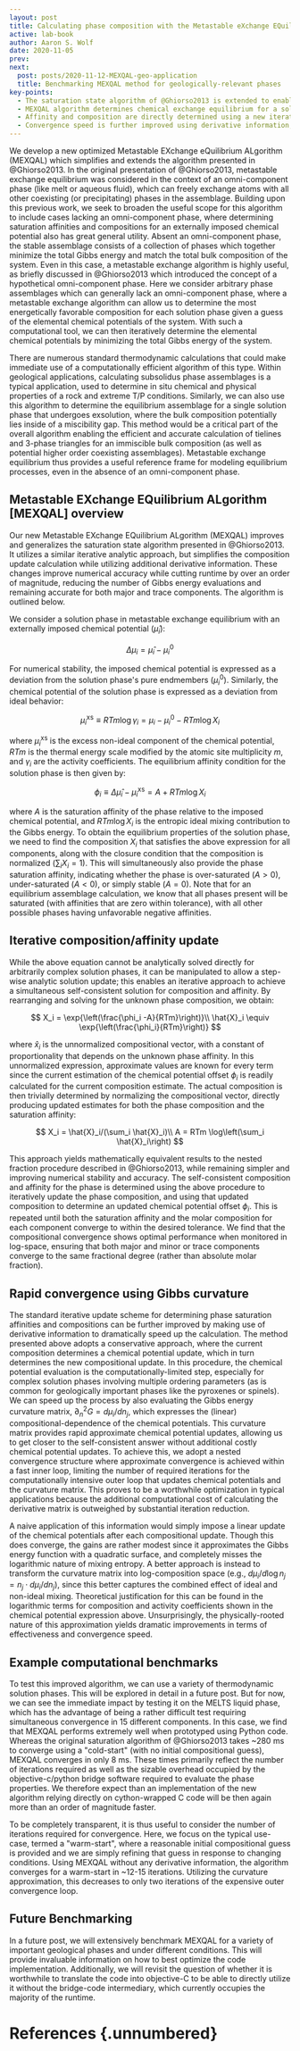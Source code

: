 ```yaml
---
layout: post
title: Calculating phase composition with the Metastable eXchange EQuilibrium ALgorithm (MEXQAL)
active: lab-book
author: Aaron S. Wolf
date: 2020-11-05
prev:
next:
  post: posts/2020-11-12-MEXQAL-geo-application
  title: Benchmarking MEXQAL method for geologically-relevant phases
key-points:
  - The saturation state algorithm of @Ghiorso2013 is extended to enable calculation of metastable exchange equilibria, even in the absence of an omni-component phase, useful for subsolidus and miscibility gap calculations.
  - MEXQAL algorithm determines chemical exchange equilibrium for a solution phase; from an externally imposed chemical potential, we can determine phase composition X and saturation affinity A consistent w/ metastable equilibrium.
  - Affinity and composition are directly determined using a new iterative update scheme, which is more numerically accurate and faster than the original repeated fractions method of @Ghiorso2013
  - Convergence speed is further improved using derivative information, which enables approximate convergence within an inner loop, and dramatically reducing the number of direct function evaluations, particularly important for complex phases involving ordering.
---
```

<!-- liquid tag cite Ghiorso2013 ->

## Motivation
<!-- [[202010231434]] Motivation for Metastable eXchange EQuilibrium ALgorithm -->

We develop a new optimized Metastable EXchange eQuilibrium ALgorithm (MEXQAL) which simplifies and extends the algorithm presented in @Ghiorso2013.
In the original presentation of @Ghiorso2013, metastable exchange equilibrium was considered in the context of an omni-component phase (like melt or aqueous fluid), which can freely exchange atoms with all other coexisting (or precipitating) phases in the assemblage.
Building upon this previous work, we seek to broaden the useful scope for this algorithm to include cases lacking an omni-component phase, where determining saturation affinities and compositions for an externally imposed chemical potential also has great general utility.
Absent an omni-component phase, the stable assemblage consists of a collection of phases which together minimize the total Gibbs energy and match the total bulk composition of the system.
Even in this case, a metastable exchange algorithm is highly useful, as briefly discussed in @Ghiorso2013 which introduced the concept of a hypothetical omni-component phase.
Here we consider arbitrary phase assemblages which can generally lack an omni-component phase, where a metastable exchange algorithm can allow us to determine the most energetically favorable composition for each solution phase given a guess of the elemental chemical potentials of the system.
With such a computational tool, we can then iteratively determine the elemental chemical potentials by minimizing the total Gibbs energy of the system.

There are numerous standard thermodynamic calculations that could make immediate use of a computationally efficient algorithm of this type.
Within geological applications, calculating subsolidus phase assemblages is a typical application, used to determine in situ chemical and physical properties of a rock and extreme T/P conditions.
Similarly, we can also use this algorithm to determine the equilibrium assemblage for a single solution phase that undergoes exsolution, where the bulk composition potentially lies inside of a miscibility gap.
This method would be a critical part of the overall algorithm enabling the efficient and accurate calculation of tielines and 3-phase triangles for an immiscible bulk composition (as well as potential higher order coexisting assemblages).
Metastable exchange equilibrium thus provides a useful reference frame for modeling equilibrium processes, even in the absence of an omni-component phase.


## Metastable EXchange EQuilibrium ALgorithm [MEXQAL] overview
<!-- [[202010261116]] # Metastable EXchange EQuilibrium ALgorithm [MEXQAL] overview -->


Our new Metastable EXchange EQuilibrium ALgorithm (MEXQAL) improves and generalizes the saturation state algorithm presented in @Ghiorso2013.
It utilizes a similar iterative analytic approach, but simplifies the composition update calculation while utilizing additional derivative information.
These changes improve numerical accuracy while cutting runtime by over an order of magnitude, reducing the number of Gibbs energy evaluations and remaining accurate for both major and trace components.
The algorithm is outlined below.

We consider a solution phase in metastable exchange equilibrium with an externally imposed chemical potential ($\hat{\mu}_i$):

$$\Delta \mu_i = \hat{\mu}_i - \mu_i^0$$

For numerical stability, the imposed chemical potential is expressed as a deviation from the solution phase's pure endmembers ($\mu_i^0$).
Similarly, the chemical potential of the solution phase is expressed as a deviation from ideal behavior:

$$\mu_i^{\mathrm{xs}} \equiv RTm \log{\gamma_i}  = \mu_i -\mu_i^0 - RTm \log X_i$$

where $\mu_i^{\mathrm{xs}}$ is the excess non-ideal component of the chemical potential, $RTm$ is the thermal energy scale modified by the atomic site multiplicity $m$, and $\gamma_i$ are the activity coefficients.
The equilibrium affinity condition for the solution phase is then given by:

$$ \phi_i \equiv \Delta \hat{\mu}_i - \mu^\mathrm{xs}_i = A + RTm\log X_i $$

where $A$ is the saturation affinity of the phase relative to the imposed chemical potential, and $RTm \log X_i$ is the entropic ideal mixing contribution to the Gibbs energy.
To obtain the equilibrium properties of the solution phase, we need to find the composition $X_i$ that satisfies the above expression for all components, along with the closure condition that the composition is normalized ($\sum_i X_i = 1$).
This will simultaneously also provide the phase saturation affinity, indicating whether the phase is over-saturated ($A>0$), under-saturated ($A<0$), or simply stable ($A=0$).
Note that for an equilibrium assemblage calculation, we know that all phases present will be saturated (with affinities that are zero within tolerance), with all other possible phases having unfavorable negative affinities.

## Iterative composition/affinity update
<!-- [[202010281359]] # Iterative composition/affinity update for MEXQAL -->

While the above equation cannot be analytically solved directly for arbitrarily complex solution phases, it can be manipulated to allow a step-wise analytic solution update; this enables an iterative approach to achieve a simultaneous self-consistent solution for composition and affinity.
By rearranging and solving for the unknown phase composition, we obtain:

$$
X_i = \exp{\left(\frac{\phi_i -A}{RTm}\right)}\\
\hat{X}_i \equiv \exp{\left(\frac{\phi_i}{RTm}\right)}
$$

where  $\hat{x}_i$ is the unnormalized compositional vector, with a constant of proportionality that depends on the unknown phase affinity.
In this unnormalized expression, approximate values are known for every term since the current estimation of the chemical potential offset $\phi_i$ is readily calculated for the current composition estimate. <!--site multiplicity???-->
The actual composition is then trivially determined by normalizing the compositional vector, directly producing updated estimates for both the phase composition and the saturation affinity:

$$
X_i = \hat{X}_i/(\sum_i \hat{X}_i)\\
A = RTm \log\left(\sum_i \hat{X}_i\right)
$$

This approach yields mathematically equivalent results to the nested fraction procedure described in @Ghiorso2013, while remaining simpler and improving numerical stability and accuracy.
The self-consistent composition and affinity for the phase is determined using the above procedure to iteratively update the phase composition, and using that updated composition to determine an updated chemical potential offset $\phi_i$.
This is repeated until both the saturation affinity and the molar composition for each component converge to within the desired tolerance.
We find that the compositional convergence shows optimal performance when monitored in log-space, ensuring that both major and minor or trace components converge to the same fractional degree (rather than absolute molar fraction).

##  Rapid convergence using Gibbs curvature
<!-- [[202010291421]] #  Rapid convergence using Gibbs curvature for MEXQAL-->

The standard iterative update scheme for determining phase saturation affinities and compositions can be further improved by making use of derivative information to dramatically speed up the calculation.
The method presented above adopts a conservative approach, where the current composition determines a chemical potential update, which in turn determines the new compositional update.
In this procedure, the chemical potential evaluation is the computationally-limited step, especially for complex solution phases involving multiple ordering parameters (as is common for geologically important phases like the pyroxenes or spinels). <!-- add refs here -->
We can speed up the process by also evaluating the Gibbs energy curvature matrix, $\partial^2_n G = d\mu_i/dn_j$, which expresses the (linear) compositional-dependence of the chemical potentials.
This curvature matrix provides rapid approximate chemical potential updates, allowing us to get closer to the self-consistent answer without additional costly chemical potential updates.
To achieve this, we adopt a nested convergence structure where approximate convergence is achieved within a fast inner loop, limiting the number of required iterations for the computationally intensive outer loop that updates chemical potentials and the curvature matrix.
This proves to be a worthwhile optimization in typical applications because the additional computational cost of calculating the derivative matrix is outweighed by substantial iteration reduction.

A naive application of this information would simply impose a linear update of the chemical potentials after each compositional update.
Though this does converge, the gains are rather modest since it approximates the Gibbs energy function with a quadratic surface, and completely misses the logarithmic nature of mixing entropy.
A better approach is instead to transform the curvature matrix into log-composition space (e.g., ${d\mu_i}/{d\log{n_j}} = n_j \cdot {d\mu_i}/{dn_j}$), since this better captures the combined effect of ideal and non-ideal mixing.
Theoretical justification for this can be found in the logarithmic terms for composition and activity coefficients shown in the chemical potential expression above.
Unsurprisingly, the physically-rooted nature of this approximation yields dramatic improvements in terms of effectiveness and convergence speed.

## Example computational benchmarks
To test this improved algorithm, we can use a variety of thermodynamic solution phases.
This will be explored in detail in a future post.
But for now, we can see the immediate impact by testing it on the MELTS liquid phase, which has the advantage of being a rather difficult test requiring simultaneous convergence in 15 different components.
In this case, we find that MEXQAL performs extremely well when prototyped using Python code.
Whereas the original saturation algorithm of @Ghiorso2013 takes ~280 ms to converge using a "cold-start" (with no initial compositional guess), MEXQAL converges in only 8 ms.
These times primarily reflect the number of iterations required as well as the sizable overhead occupied by the objective-c/python bridge software required to evaluate the phase properties.
We therefore expect than an implementation of the new algorithm relying directly on cython-wrapped C code will be then again more than an order of magnitude faster.

To be completely transparent, it is thus useful to consider the number of iterations required for convergence.
Here, we focus on the typical use-case, termed a "warm-start", where a reasonable initial compositional guess is provided and we are simply refining that guess in response to changing conditions.
Using MEXQAL without any derivative information, the algorithm converges for a warm-start in ~12-15 iterations.
Utilizing the curvature approximation, this decreases to only two iterations of the expensive outer convergence loop.

## Future Benchmarking
In a future post, we will extensively benchmark MEXQAL for a variety of important geological phases and under different conditions.
This will provide invaluable information on how to best optimize the code implementation.
Additionally, we will revisit the question of whether it is worthwhile to translate the code into objective-C to be able to directly utilize it without the bridge-code intermediary, which currently occupies the majority of the runtime.

<!-- ## References -->
<!-- liquid tag(bibliography --cited) -->

# References {.unnumbered}
